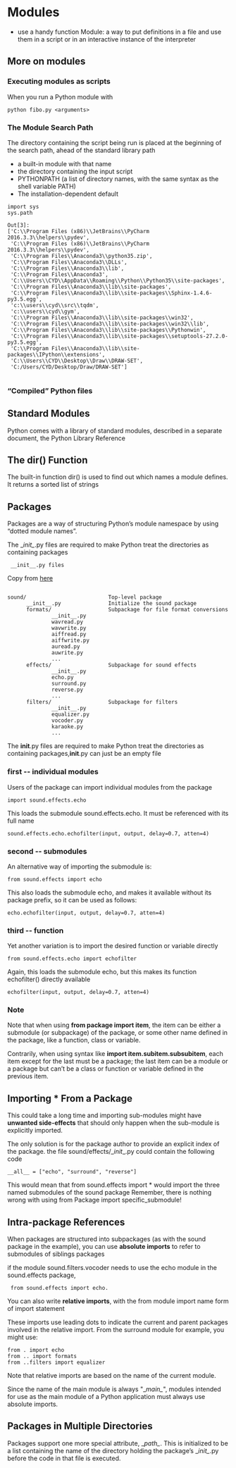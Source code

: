 # Modules
- use a handy function
Module: a way to put definitions in a file and use them in a script or in an interactive instance of the interpreter

## More on modules
### Executing modules as scripts
When you run a Python module with
```
python fibo.py <arguments>
```

### The Module Search Path

 The directory containing the script being run is placed 
 at the beginning of the search path, ahead of the standard library path
 
- a built-in module with that name
- the directory containing the input script 
- PYTHONPATH (a list of directory names, with the same syntax as the shell variable PATH)
- The installation-dependent default
```
import sys
sys.path

Out[3]: 
['C:\\Program Files (x86)\\JetBrains\\PyCharm 2016.3.3\\helpers\\pydev',
 'C:\\Program Files (x86)\\JetBrains\\PyCharm 2016.3.3\\helpers\\pydev',
 'C:\\Program Files\\Anaconda3\\python35.zip',
 'C:\\Program Files\\Anaconda3\\DLLs',
 'C:\\Program Files\\Anaconda3\\lib',
 'C:\\Program Files\\Anaconda3',
 'C:\\Users\\CYD\\AppData\\Roaming\\Python\\Python35\\site-packages',
 'C:\\Program Files\\Anaconda3\\lib\\site-packages',
 'C:\\Program Files\\Anaconda3\\lib\\site-packages\\Sphinx-1.4.6-py3.5.egg',
 'c:\\users\\cyd\\src\\tqdm',
 'c:\\users\\cyd\\gym',
 'C:\\Program Files\\Anaconda3\\lib\\site-packages\\win32',
 'C:\\Program Files\\Anaconda3\\lib\\site-packages\\win32\\lib',
 'C:\\Program Files\\Anaconda3\\lib\\site-packages\\Pythonwin',
 'C:\\Program Files\\Anaconda3\\lib\\site-packages\\setuptools-27.2.0-py3.5.egg',
 'C:\\Program Files\\Anaconda3\\lib\\site-packages\\IPython\\extensions',
 'C:\\Users\\CYD\\Desktop\\Draw\\DRAW-SET',
 'C:/Users/CYD/Desktop/Draw/DRAW-SET']


```



### “Compiled” Python files

##  Standard Modules
Python comes with a library of standard modules, described in a separate document, the Python Library Reference

## The dir() Function
The built-in function dir() is used to find out which names a module defines. It returns a sorted list of strings


## Packages

Packages are a way of structuring Python’s module namespace by using “dotted module names”.

The \__init\__.py files are required to make Python treat the directories as containing packages
```
 __init__.py files
```

Copy from [here](https://docs.python.org/3/tutorial/modules.html#packages)
```

sound/                          Top-level package
      __init__.py               Initialize the sound package
      formats/                  Subpackage for file format conversions
              __init__.py
              wavread.py
              wavwrite.py
              aiffread.py
              aiffwrite.py
              auread.py
              auwrite.py
              ...
      effects/                  Subpackage for sound effects
              __init__.py
              echo.py
              surround.py
              reverse.py
              ...
      filters/                  Subpackage for filters
              __init__.py
              equalizer.py
              vocoder.py
              karaoke.py
              ...
```

The __init__.py files are required to make Python treat the directories as containing packages,__init__.py can just be an empty file

### first -- individual modules
Users of the package can import individual modules from the package
```
import sound.effects.echo
```
This loads the submodule sound.effects.echo. It must be referenced with its full name
```
sound.effects.echo.echofilter(input, output, delay=0.7, atten=4)
```
### second  -- submodules
An alternative way of importing the submodule is:
```
from sound.effects import echo
```
This also loads the submodule echo, and makes it available without its package prefix, so it can be used as follows:
```
echo.echofilter(input, output, delay=0.7, atten=4)
```
### third  -- function
Yet another variation is to import the desired function or variable directly
```
from sound.effects.echo import echofilter
```
Again, this loads the submodule echo, but this makes its function echofilter() directly available
```
echofilter(input, output, delay=0.7, atten=4)
```

### Note
Note that when using **from package import item**, the item can be either a submodule (or subpackage) of the package,
or some other name defined in the package, like a function, class or variable.

Contrarily, when using syntax like **import item.subitem.subsubitem**, each item except for the last must be a package; 
the last item can be a module or a package but can’t be a class or function or variable defined in the previous item.

##  Importing * From a Package
This could take a long time and importing sub-modules might have **unwanted side-effects** that should only happen when the sub-module is explicitly imported.

The only solution is for the package author to provide an explicit index of the package. 
 the file sound/effects/\__init__.py could contain the following code
```
__all__ = ["echo", "surround", "reverse"]
```

This would mean that from sound.effects import * would import the three named submodules of the sound package
Remember, there is nothing wrong with using from Package import specific_submodule! 
##  Intra-package References

When packages are structured into subpackages (as with the sound package in the example), 
you can use **absolute imports** to refer to submodules of siblings packages

if the module sound.filters.vocoder needs to use the echo module in the sound.effects package, 
```
 from sound.effects import echo.
```
You can also write **relative imports**, with the from module import name form of import statement

These imports use leading dots to indicate the current and parent packages involved in the relative import. From the surround module for example, you might use:
```
from . import echo
from .. import formats
from ..filters import equalizer
```
Note that relative imports are based on the name of the current module.

Since the name of the main module is always "\__main\__", 
modules intended for use as the main module of a Python application must always use absolute imports.

## Packages in Multiple Directories

Packages support one more special attribute, \__path\__. This is initialized to be a list containing the name of the directory holding the package’s \__init\__.py before the code in that file is executed. 
